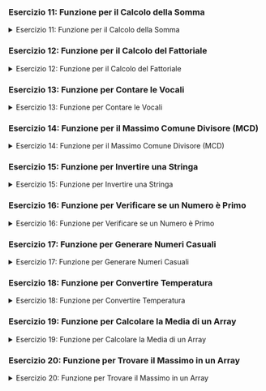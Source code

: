 
### Esercizio 11: Funzione per il Calcolo della Somma

<details>
<summary>
Esercizio 11: Funzione per il Calcolo della Somma
</summary>
Crea una funzione che accetta due numeri come argomenti e restituisce la loro somma.

```php
<?php
function somma($a, $b) {
    return $a + $b;
}

echo "La somma di 3 e 7 è: " . somma(3, 7);
?>
```

</details>

### Esercizio 12: Funzione per il Calcolo del Fattoriale

<details>
<summary>
Esercizio 12: Funzione per il Calcolo del Fattoriale
</summary>
Scrivi una funzione che calcola il fattoriale di un numero dato.

```php
<?php
function fattoriale($n) {
    if ($n === 0) {
        return 1;
    }
    return $n * fattoriale($n - 1);
}

echo "Il fattoriale di 5 è: " . fattoriale(5);
?>
```

</details>

### Esercizio 13: Funzione per Contare le Vocali

<details>
<summary>
Esercizio 13: Funzione per Contare le Vocali
</summary>
Crea una funzione che accetta una stringa e restituisce il numero di vocali in essa contenute.

```php
<?php
function contaVocali($str) {
    $vocali = array('a', 'e', 'i', 'o', 'u', 'A', 'E', 'I', 'O', 'U');
    $conta = 0;
    for ($i = 0; $i < strlen($str); $i++) {
        if (in_array($str[$i], $vocali)) {
            $conta++;
        }
    }
    return $conta;
}

echo "Il numero di vocali in 'Hello World' è: " . contaVocali('Hello World');
?>
```

</details>

### Esercizio 14: Funzione per il Massimo Comune Divisore (MCD)

<details>
<summary>
Esercizio 14: Funzione per il Massimo Comune Divisore (MCD)
</summary>
Scrivi una funzione che calcola il MCD di due numeri usando l'algoritmo di Euclide.

```php
<?php
function mcd($a, $b) {
    while ($b != 0) {
        $temp = $b;
        $b = $a % $b;
        $a = $temp;
    }
    return $a;
}

echo "Il MCD di 48 e 18 è: " . mcd(48, 18);
?>
```

</details>

### Esercizio 15: Funzione per Invertire una Stringa

<details>
<summary>
Esercizio 15: Funzione per Invertire una Stringa
</summary>
Crea una funzione che accetta una stringa e restituisce la stringa invertita.

```php
<?php
function invertiStringa($str) {
    return strrev($str);
}

echo "La stringa invertita di 'Hello' è: " . invertiStringa('Hello');
?>
```

</details>

### Esercizio 16: Funzione per Verificare se un Numero è Primo

<details>
<summary>
Esercizio 16: Funzione per Verificare se un Numero è Primo
</summary>
Scrivi una funzione che verifica se un numero è primo.

```php
<?php
function èPrimo($n) {
    if ($n <= 1) {
        return false;
    }
    for ($i = 2; $i <= sqrt($n); $i++) {
        if ($n % $i == 0) {
            return false;
        }
    }
    return true;
}

echo "Il numero 7 è primo? " . (èPrimo(7) ? "Sì" : "No");
?>
```

</details>

### Esercizio 17: Funzione per Generare Numeri Casuali

<details>
<summary>
Esercizio 17: Funzione per Generare Numeri Casuali
</summary>
Crea una funzione che genera un array di numeri casuali di una lunghezza specificata.

```php
<?php
function generaNumeriCasuali($lunghezza) {
    $numeri = array();
    for ($i = 0; $i < $lunghezza; $i++) {
        $numeri[] = rand(1, 100);
    }
    return $numeri;
}

$numeri = generaNumeriCasuali(5);
echo "Numeri casuali: " . implode(", ", $numeri);
?>
```

</details>

### Esercizio 18: Funzione per Convertire Temperatura

<details>
<summary>
Esercizio 18: Funzione per Convertire Temperatura
</summary>
Scrivi una funzione che converte una temperatura da gradi Celsius a gradi Fahrenheit.

```php
<?php
function celsiusToFahrenheit($celsius) {
    return $celsius * 9/5 + 32;
}

echo "25 gradi Celsius sono " . celsiusToFahrenheit(25) . " gradi Fahrenheit.";
?>
```

</details>

### Esercizio 19: Funzione per Calcolare la Media di un Array

<details>
<summary>
Esercizio 19: Funzione per Calcolare la Media di un Array
</summary>
Crea una funzione che calcola la media dei numeri in un array.

```php
<?php
function media($numeri) {
    $somma = array_sum($numeri);
    $conteggio = count($numeri);
    return $somma / $conteggio;
}

$numeri = array(1, 2, 3, 4, 5);
echo "La media è: " . media($numeri);
?>
```

</details>

### Esercizio 20: Funzione per Trovare il Massimo in un Array

<details>
<summary>
Esercizio 20: Funzione per Trovare il Massimo in un Array
</summary>
Scrivi una funzione che trova il valore massimo in un array.

```php
<?php
function trovaMassimo($numeri) {
    return max($numeri);
}

$numeri = array(1, 3, 7, 2, 5);
echo "Il valore massimo è: " . trovaMassimo($numeri);
?>
```

</details>
